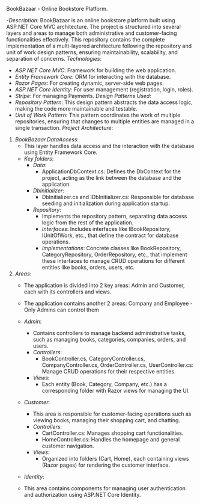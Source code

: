 BookBazaar - Online Bookstore Platform.

-*Description*: BookBazaar is an online bookstore platform built using ASP.NET Core MVC architecture. The project is structured into several layers and areas to manage both administrative and customer-facing functionalities effectively. This repository contains the complete implementation of a multi-layered architecture following the repository and unit of work design patterns, ensuring maintainability, scalability, and separation of concerns.
*Technologies*:
- *ASP.NET Core MVC*: Framework for building the web application.
- *Entity Framework Core*: ORM for interacting with the database.
- *Razor Pages*: For creating dynamic, server-side web pages.
- *ASP.NET Core Identity*: For user management (registration, login, roles).
- *Stripe*: For managing Payments.
*Design Patterns Used*:
- *Repository Pattern*: This design pattern abstracts the data access logic, making the code more maintainable and testable.
- *Unit of Work Pattern*: This pattern coordinates the work of multiple repositories, ensuring that changes to multiple entities are managed in a single transaction.
*Project Architecture*:
1. *BookBazaar.DataAccess*:
   - This layer handles data access and the interaction with the database using Entity Framework Core.
   - *Key folders*:
     - *Data*: 
       - ApplicationDbContext.cs: Defines the DbContext for the project, acting as the link between the database and the application.
     - *DbInitializer*: 
       - DbInitializer.cs and IDbInitializer.cs: Responsible for database seeding and initialization during application startup.
     - *Repository*: 
       - Implements the repository pattern, separating data access logic from the rest of the application.
       - *Interfaces*: Includes interfaces like IBookRepository, IUnitOfWork, etc., that define the contract for database operations.
       - *Implementations*: Concrete classes like BookRepository, CategoryRepository, OrderRepository, etc., that implement these interfaces to manage CRUD operations for different entities like books, orders, users, etc.
2. *Areas*:
   - The application is divided into 2 key areas: Admin and Customer, each with its controllers and views.
   - The application contains another 2 areas: Company and Employee - Only Admins can control them
   
   - *Admin*:
     - Contains controllers to manage backend administrative tasks, such as managing books, categories, companies, orders, and users.
     - *Controllers*:
       - BookController.cs, CategoryController.cs, CompanyController.cs, OrderController.cs, UserController.cs: Manage CRUD operations for their respective entities.
     - *Views*: 
       - Each entity (Book, Category, Company, etc.) has a corresponding folder with Razor views for managing the UI.
   
   - *Customer*:
     - This area is responsible for customer-facing operations such as viewing books, managing their shopping cart, and chatting.
     - *Controllers*:
       - CartController.cs: Manages shopping cart functionalities.
       - HomeController.cs: Handles the homepage and general customer navigation.
     - *Views*:
       - Organized into folders (Cart, Home), each containing views (Razor pages) for rendering the customer interface.
       
   - *Identity*:
    - This area contains components for managing user authentication and authorization using ASP.NET Core Identity.
